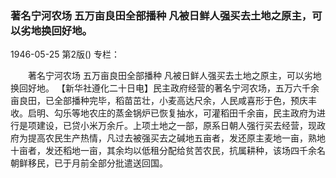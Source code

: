 ### 著名宁河农场  五万亩良田全部播种  凡被日鲜人强买去土地之原主，可以劣地换回好地。

1946-05-25
第2版()
专栏：

　　著名宁河农场
    五万亩良田全部播种
    凡被日鲜人强买去土地之原主，可以劣地换回好地。
    【新华社遵化二十日电】民主政府经营的著名宁河农场，五万六千余亩良田，已全部播种完毕，稻苗茁壮，小麦高达尺余，人民咸喜形于色，预庆丰收。启明、勾乐等地农庄的蒸金锅炉已恢复抽水，可灌稻田千余亩，民主政府为进行是项建设，已贷小米万余斤。上项土地之一部，原系日朝人强行买去经营，现政府为提高农民生产热情，凡过去被强买去之碱地五亩者，发还原主麦地一亩，熟地十亩者，发还稻地一亩，其余均以低租分配给贫苦农民，抗属耕种，该场四千余名朝鲜移民，已于月前全部分批遣送回国。
